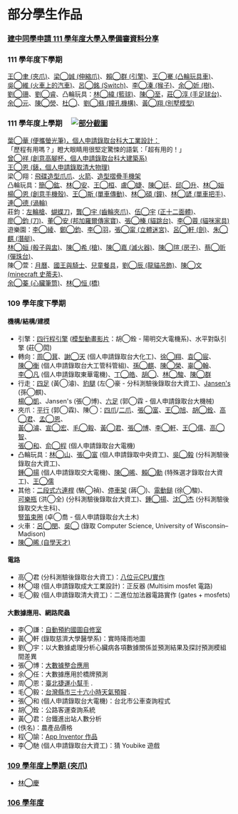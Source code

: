 # 部分學生作品

### [建中同學申請 111 學年度大學入學備審資料分享](http://nandemoi.github.io/cvs/stucvs)

### 111 學年度下學期

[王◯聿 (夾爪)](https://cad.onshape.com/documents/5f107ad379317f556f2c5a00/w/437032d0e7907c86708dc617/e/c4a0337478a98a28a2e8153c)、[梁◯誠 (伸縮爪)](https://cad.onshape.com/documents/49b374adf9790b40d93af8cb/w/ff0a75924623c0b2e8de9a2d/e/eb97542081e61a3a11aa4a90)、[賴◯群 (引擎)](https://cad.onshape.com/documents/2ae6659bb1d158c65d3de067/w/699c299fcab2072a3455fee0/e/f057f5710b26f3ac046843ce)、[王◯騫 (凸輪玩具車)](https://cad.onshape.com/documents/f87cca560e200da5faa237aa/w/8eef7857c49f53343e9f92df/e/670b1cb96e84a82820458463?renderMode=0&uiState=6474ba4031fb76658d24cd06)、  
[吳◯維 (火車上的汽車)](https://cad.onshape.com/documents/c0652b2bab5a61091b6c5f79/w/dcecc85f99ffe00d7d0d58ba/e/dd2212214b85a9f97bbc9721)、[呂◯銘 (Switch)](https://cad.onshape.com/documents/6a01266bb0b7c0344ca9fd40/w/2d44879c1d23954ca1e42a9d/e/64862005b546d81877c6c918?renderMode=0&uiState=64621fa10560f6122cf82f18)、[李◯溱 (猴子)](https://cad.onshape.com/documents/ac956a88b0c1cb5f6558140a/w/135b93c500c96ebbfa4e7c66/e/b553fb03afb3e16b38807927)、[余◯妡 (樹)](https://cad.onshape.com/documents/af30ae22b7b194c671bd1c7b/w/cbfe6e2953ea2b520c3ace06/e/8a67966870f67cef5c089617)、  
[劉◯珊](https://cad.onshape.com/documents/99eeee9aa2d30548309fbea1/w/113fc2d459fc0ceaa4c31921/e/32560d3c0b9f2061d1fec14b)、[劉◯睿](https://cad.onshape.com/documents/e208943772d4bc4825261e99/w/3b8b3e67c70a58a7c50bc4cc/e/13259834af5b371e3f8df58a)、凸輪玩具：[林◯緯 (籃球)](https://cad.onshape.com/documents/5c13b886170875625446581b/w/47bd1cf3d047f4258da5ebf4/e/fee32979ed31322d0ad91235)、[陳◯至](https://cad.onshape.com/documents/8b90c2239ea4c63cb4934686/w/0d12500cf79c201a3dd958c1/e/2fe18dd417163088f8868cec)，[莊◯淳 (手足球台)](https://cad.onshape.com/documents/b3d4a36d2342b80d68a83853/w/956e8f98b432e8870ba1bc5a/e/43dab36a91a9f4d7bf429365)、  
[余◯元](https://docs.google.com/document/d/1c7FpBMdIEICPfRskT-84mZ_etaLYXtabvtfU3ntaqEU/edit)、[陳◯熒](https://cad.onshape.com/documents/4a67e49f9ea9474e2b397dec/w/02e5dba5d5eaf5269850ae84/e/26276019496b7ce5a916475d)、[杜◯](https://cad.onshape.com/documents/d5b1927f89f26537775f533a/w/f3596168400db33f401876fb/e/a06e5c23ee101637871721cb)、[劉◯翡 (瞳孔機構)](https://cad.onshape.com/documents/f831ab62e3d9f440fbdc5c15/w/a24d06278d0b005b2784f89f/e/c06f1e6a5833c6fc61e99e3a)、[黃◯翔 (別墅模型)](https://cad.onshape.com/documents/8c2ae4b4915bd8a68958e321/w/8f6656cc8fc61ddd7e4d5768/e/1adab92d5d7a1dd6707c6a1e)

### 111 學年度上學期　 [![部分截圖](https://i.imgur.com/tavtXIIm.png)](https://nandemoi.github.io/zl111/111-1sc.pdf)

[葉◯華 (便攜螢光筆)，個人申請錄取台科大工業設計：](https://cad.onshape.com/documents/8223fdd9098a6ee52a239f2b/w/8806675625da8c92ba71f81a/e/c5f891078d5010fda636d35c)  
「歷程有用嗎？」瞪大眼睛用很堅定驚悚的語氣：「超有用的！」  
[曾◯祥 (創意高腳杯，個人申請錄取台科大建築系)](https://cad.onshape.com/documents/53086e13eb36703bc6d5e1c2/w/7b80aa42785cf400b7c78e01/e/9c3c6e65d9222110d29828fb?renderMode=0&uiState=6392abaf8653a36d06d9aa5b)  
[王◯恩 (錶，個人申請錄取清大物理)](https://cad.onshape.com/documents/e8333305d405a99e5dd7dbeb/w/c29d2022019c530582c9f105/e/c718414a9a3815f01967021c)  
梁◯翔：[飛碟造型爪爪](https://cad.onshape.com/documents/f266a0219461a80b1b9b1d6f/w/4b734c20aae65befd8c06aae/e/cde3914ff11a2360abdd3532)、[火箭](https://cad.onshape.com/documents/156a35d3f5486c62c22c3106/w/b84cdf303a4b536d0468106f/e/728ff1a4abe3af11f91d329d?renderMode=0&uiState=63ab92fbbc31097010d1d8f0)、[造型摺疊手機架](https://cad.onshape.com/documents/1ee381aefd4cc957d328f1e5/w/239c9007fdb65adb6f2cefd2/e/1602c68b7c0cdb328f078cd7)  
凸輪玩具：[簡◯鈜](https://cad.onshape.com/documents/87ee8b395c6941aab047363b/w/87435d5d402a08650b0c826b/e/c3da38784e3d5cf2ef7e5fa3?renderMode=0&uiState=63aee9a2bc31097010d87912)、[林◯安](https://cad.onshape.com/documents/69a5c6487741f8945630090b/w/5e1e70ccffe6a501ccc520ce/e/dfd06a63f088632f21aa4a5c?renderMode=0&uiState=6392b007a178d12c31dba9da)、[王◯桓](https://cad.onshape.com/documents/5636c91ad2387ae1a58052ed/w/8176c8686d65f59fb68fa7f6/e/9e3f3f595c88b0763cfaf3cc)、[盧◯婕](https://cad.onshape.com/documents/fda963c6f4b565ab2516f023/w/d282d96e28e33824efd35de0/e/3cc77e299bdb4d026bfb7f59?renderMode=0&uiState=639be9c31599064902533e8e)、[陳◯廷](https://cad.onshape.com/documents/aaf52cc18385817f74363598/w/8c5296a1444923062f73c088/e/828da3623560d55697294fb3)、[邱◯升](https://cad.onshape.com/documents/c11de0c3f03aee77ed7ae92b/w/dfe34fbfe2658bca9eb6e523/e/dac690985e012919e1f893ce)、[林◯姮](https://cad.onshape.com/documents/bb08f2942564ac538e03e90e/w/b85eb7ed65eeb11505cab287/e/20efef7ff45e5c38c2eb18ca)  
[楊◯恩 (創意手機殼)](https://cad.onshape.com/documents/5d7fe9ddf5c80e5e71698c50/w/4abb6929a3dc1b21262854d9/e/15d130eac7a67545c2767683)、[王◯斯 (單車傳動)](https://cad.onshape.com/documents/3dbe49b2e23365f83f6f4a5d/w/00fc8b2b99bff26bd4e5b2f1/e/25ea34ba9cc918ef36ce30e2)、[林◯碩 (鐘)](https://cad.onshape.com/documents/2fc55bad563902415760e291/w/36c1b382420fddf0b6e9e85a/e/f4381ddc9f47c87921600158)、[林◯諺 (單車把手)](https://cad.onshape.com/documents/dab14e32aa218c0cf6d116d6/w/56668e83030ad22103323b1c/e/70fa4f1b60ebe0154bb03f2e)、[連◯德 (渦輪)](https://cad.onshape.com/documents/6290d93865279351475ae319/w/31e1a2b9de4fb3aa02c76afc/e/941e74cb69e466e908b64845)  
莊鈞：[左輪槍](https://cad.onshape.com/documents/9d70d61380cb642748b395fd/w/80cdac138e3cef5cacd7fc7e/e/bae59c40b31f725ff76e98e6)、[蝴蝶刀](https://cad.onshape.com/documents/a3126c00ceaaddf72ffea7c9/w/bff8f77d1618dcacc11727e2/e/3d3278ced5771d9c84e2d484)，[龔◯宇 (齒輪夾爪)](https://cad.onshape.com/documents/25c092c0ac6171bf4500cc5d/w/84a1b0366b138aa0df7de3a4/e/60f900901b7d05cd3aebf87d)、[伍◯宇](https://cad.onshape.com/documents/01c493da3431089e53d07bc3/w/180b688ec4a28f5ec01e343a/e/8a4226da0c76f9ba970181ba?renderMode=0&uiState=63733f5e2cd11d64bcc2a783) [(正十二面體)](http://nandemoi.github.io/zl111/30512dodecahedron.pdf)、  
[廖◯鈞 (刀)](https://cad.onshape.com/documents/408a014ace73a1e044ca0559/w/e504eafeca2b0d9c565096a0/e/bb4cc1fbe08ae33a019aaa39)、[董◯安 (邦加羅爾傳家寶)](https://cad.onshape.com/documents/4173010e6b012189a77901b9/w/3e063b48a4dbd980a69383aa/e/fb6bfa0459ae55092486a2d9)、[張◯榛 (貓跳台)](https://cad.onshape.com/documents/a68e2de2e6ad03f59643614a/w/2eb2f83096d09218128a4603/e/402b1714541b27cdbc1341d7)、[李◯蓉 (貓咪家具)](https://cad.onshape.com/documents/b35f4e41f981bfdcf61c7e77/w/7607535a54f1eec0a214361f/e/6c83649d20433bb9baa612a3)  
遊樂園：[李◯綾](https://cad.onshape.com/documents/d666f6f84a5e74db063b21ad/w/1f53003769423b6bccf00b36/e/f99fa2d8f1dab6745f6ad39b)、[鄭◯鈞](https://cad.onshape.com/documents/c8fba9a45b37dac482d1e5e3/w/be68d5868d925dc7286b94ec/e/0677a3222a83709100d75b20)、[李◯羽](https://cad.onshape.com/documents/195d38937f07f366b005b0ef/w/e62399b6c2f0a4fe1154e6ae/e/c60bfcbe538a861f28ec17b4)，[張◯甯 (立體迷宮)](https://cad.onshape.com/documents/f80ad9f896a73d64731f675b/w/788e2258c2973f26094fbf59/e/7f554a698436894c90cde85c)、[呂◯軒 (劍)](https://cad.onshape.com/documents/8f77f210777b31f76f112ede/w/acea1791553b1ccdf5338ce8/e/268389fd20679e45757ba3dd?renderMode=0&uiState=63913323a178d12c31d901ba)、[朱◯麒 (潛艇)](https://cad.onshape.com/documents/da36ebe72e5e3c733add0872/w/f3c959b09fa29d806c07b314/e/9a16a0bcf03fa3e62ea16490?renderMode=0&uiState=637c81804de5a40de241e7f2)、  
[林◯姮 (骰子與盅)](https://cad.onshape.com/documents/c2d5c4e3d19caa5c26a5981c/w/05d0fedc17223e46eca8e921/e/7f2f28d6f4583a0bbeb9bb22)、[陳◯希 (槍)](https://cad.onshape.com/documents/fc7a12b6811dae0b0d97a7ba/w/8cc4b109c19bb47bf520eabd/e/067dc31f93b10246e7194cb9)、[陳◯嘉 (滅火器)](https://cad.onshape.com/documents/47c25c978513e19807f2f622/w/3244580a149ddf453fbc06f6/e/dec0e48778e62565ed565da9?renderMode=0&uiState=639132f5a178d12c31d9014f)、[陳◯瑄 (房子)](https://cad.onshape.com/documents/334cd4535ced30962c32ac7d/w/1cc111f2332ddfab3e71881a/e/0157187646887380be90d4dc)、[蔡◯昕 (彈珠台)](https://cad.onshape.com/documents/13b12a2144bf5e2c33ae4dc3/w/b31ce345daca3b693b19181d/e/a304fbd1fbdf548ea72d0286)、  
陳◯萱：[月曆](https://cad.onshape.com/documents/224fffa4adbe11aa33a870e8/w/3212016ab11acc821c1ddac7/e/37719128bb8d0a1e64d69467)、[國王與騎士](https://cad.onshape.com/documents/92b66f0eee32c6efcbfb7b97/w/0623703e2c49b05a4920ff31/e/50c34faeaa263cbb3129cab4)、[兒童餐具](https://cad.onshape.com/documents/2a5911dc0b4a43a34cb01666/w/18ec562adbdcad3290d483d7/e/5c80b78305da5338323995e4)，[劉◯辰 (龍貓吊飾)](https://cad.onshape.com/documents/93e2cca466a94025c134cfba/w/d43673ea0e3eee941b9ff9f3/e/ac589ba07d01062ad36a7114)、[陳◯文 (minecraft 史蒂夫)](https://cad.onshape.com/documents/871f51216bdc28aa7afba1c9/w/dfa967b51195a87ea78e36d6/e/54fecd90cdfaf58cbf5b0cae)、  
[余◯蓁 (心臟筆筒)](https://cad.onshape.com/documents/1b9fe394688d3611d20e2344/w/70254d859d315b80183dea3a/e/a9c096d2ff88be18d73551e4)、[林◯恒 (橋)](https://cad.onshape.com/documents/bfd221d84df8fb799c28107f/w/02e5e4e7da39c26ae8d48af4/e/e5a1f7722dd8d02001dbe788)  


### 109 學年度下學期

#### 機構/結構/建模

* 引擎：[四行程引擎](https://cad.onshape.com/documents/44ebe46647f90685caafe134/w/f61c9e5eea4c79e728781a76/e/f21ffabfbd412c2db9755742) ([模型動畫影片](https://www.youtube.com/watch?v=kVwXyu0ThCo)：胡◯銓 - 陽明交大電機系)、水平對臥引擎 (莊◯閎)  
* 轉向：[周◯萁](https://cad.onshape.com/documents/0ec5ffd7e724841f89ea06f5/w/f134cec41bd898d2c206880f/e/68469f3ceaf063e2e76cb2ac)、[謝◯天](https://cad.onshape.com/documents/fa80cf5011801b9cdd1a48e6/w/c20558b37081c23cb38fa64c/e/97ddd52bcd7d6b968d2ea043) (個人申請錄取台大化工)、[徐◯翔](https://cad.onshape.com/documents/865afe18cd4671348b206fd6/w/b8e155e2044e5310f30c1ba6/e/0351d904f75da9cc92fb7a87)、[袁◯宸](https://cad.onshape.com/documents/8f939de9d14cc37201f8a059/w/42f29c10e2ed0e905b7be3fb/e/58f1c111989f4f3094eec609)、  
  [陳◯衡](https://cad.onshape.com/documents/5f3bf7c9b07e25d089bb28fd/w/980c4910e3fb69d54a960fe1/e/b21a6659a597751cd9f95dd5) (個人申請錄取台大工管科管組)、[孫◯麒](https://cad.onshape.com/documents/eb07d03c35efae6491fc7ff7/w/3a0af3c686b924ced4bcf2a1/e/a9f55c9433398aed6fb4b11d)、[陳◯榮](https://cad.onshape.com/documents/afcce1042875722483a6290f/w/eb7cf2b58086e1ec12bedeeb/e/41e6e03f046659d8ab10edac)、[辜◯翰](https://cad.onshape.com/documents/3088f457ce1c75217d441dfd/w/cf2d38c236edecf3cc041570/e/90e4fcf8648a3c8c65a451c7)、  
  [李◯凡](https://cad.onshape.com/documents/d9ef0b65053eae71ab7b36be/w/e2676d431fd4eae30cfed152/e/5314fb83a04191f09de62782) (個人申請錄取東華電機)、[丁◯皓](https://cad.onshape.com/documents/a9eb90bb99a7a058dcd3fb74/w/29c76680e52ac3fe99b7abc0/e/a10288c59aef0bb9a160af65)、[胡◯](https://cad.onshape.com/documents/9e46820e74982b915efbe144/w/f81a736547943f38faddcf34/e/93560988c2663dc7de24b9b1)、[林◯駿](https://cad.onshape.com/documents/6a2905bd3f41881e2f69177a/w/9db9a4e9caca44eebc3792fc/e/d0950ed6158f3855a1749a20)、[陳◯群](https://cad.onshape.com/documents/e3c7e99ae7bcb10388b6f32a/w/a2ec463f39bf6cd940a4af75/e/74515073292e04a4f5dc9cd3)
* 行走：[四足](https://cad.onshape.com/documents/138962d8b78b91d275a7a564/w/90fd20075ac4d0b37ff2e546/e/39df9d78426c02c99a38ed72) (黃◯濬)、[豹腿](https://cad.onshape.com/documents/157ada6cb0fac527b48379e7/w/93056b5d31a26f38b7334349/e/1a14d43779c929a8198b23c3) (左◯豪 - 分科測驗後錄取台大資工)、[Jansen's](https://cad.onshape.com/documents/2e2017a84b0c5df42c45980a/w/b25f1a48c8d942dfe9fcd8a7/e/f311083ef0e0d9cbbc44426c) (孫◯麒)、  
  [楊◯凱](https://cad.onshape.com/documents/be864259a54ef120d09a2a9b/w/f766a467f3345e471ea10f12/e/22768a58aa9076cfaf9bd5cc)、Jansen's (張◯博)、[六足](https://cad.onshape.com/documents/b0693d70c3a08092192a2747/w/5bd14779aa965d53e434c773/e/c08bc6156ad2b9119b60b08d) (郭◯霖 - 個人申請錄取台大機械)
* 夾爪：[平行](https://cad.onshape.com/documents/f0fca682133bc1801746c179/w/b167cf4f2d0e25c4e7b18a6b/e/53dbaccf53a570035ad3b17e) (郭◯霖)、陳◯：[四爪](https://cad.onshape.com/documents/fb7c5d79d2ba9790f0ab7a17/w/ff997ddc38c76e2e9140ec48/e/a3ea7974673b83b539a341b1)/[二爪](https://cad.onshape.com/documents/6185f2937b1bc2670de70e12/w/941ca7f8ab78ed37ed4338fd/e/a399407dc615d861143df1d0)、[張◯富](https://cad.onshape.com/documents/d7f1cc87fca3eff6d34bdfaf/w/e13483de2f657603e3302820/e/ed2347b26ab38f696aa0fd3c)、[王◯旭](https://cad.onshape.com/documents/8c78ed5aaabd5adbb4f67649/w/1e0d1c59ae9eb42578f6d597/e/d888916a1e080fb4f10bf2a3)、[胡◯銓](https://cad.onshape.com/documents/5eba3b41dd7b4be77f5b9bff/w/d94107cbaef1f69aa1c7476a/e/8c2cc1d60cde08a275cb0265)、[高◯君](https://cad.onshape.com/documents/4c492aaa7517d94000eb2190/w/d5a8c3304b8034586e54ba86/e/4354d8d42b5ce683f57b67dc)、[孟◯恩](https://cad.onshape.com/documents/50da8ad40122829b351d737e/w/7d5176b254a81acfeeaa03c7/e/383efe4fdc2319c70e677aaf)、  
  [黃◯濬](https://cad.onshape.com/documents/456b0ad9629e0c31b623adb7/w/1207482295e776b8fabd4ad8/e/4b73031e53722f67a3fcf8fe)、[宣◯宏](https://cad.onshape.com/documents/d23252dce6331a1e173babff/w/0ae5214c0184dfa2c42c4e80/e/f9fb48b2a36e86fe7b39f004)、<!--[許◯謙](https://cad.onshape.com/documents/31a9d77a5e9d2974a0fb8bdf/w/674c995e5c89744fd409f0e0/e/462920e24fa5cc3e69ff4ae5)、-->[毛◯毅](https://cad.onshape.com/documents/76961ea2fb7b45fb3aa4f5ef/w/9e5daab2c6276d3f4c8e674c/e/bf8af0d6b4e05e25dbdb2fad)、[黃◯君](https://cad.onshape.com/documents/d636427c278fb55372ab6544/w/fadaf0c8281729dd3fbf5a67/e/060d1082644334f9c323e6a3)、[張◯博](https://cad.onshape.com/documents/6936b7ef5e34042716c6847f/w/28bce08a063de6567ca06bbe/e/49cc922d9a36ad7502a1efb1)、[李◯軒](https://cad.onshape.com/documents/ef99d60220e341db8233e662/w/d3171bfde8a01c7d106ce46f/e/97a83365e7c875df3116ba0e)、[王◯儒](https://drive.google.com/file/d/1LaPWSoUvEVDRe2cgoKhcI7EKJ0GYgpqs/view)、[高◯智](https://cad.onshape.com/documents/450df068b68ef1bb5517d4ac/w/1f5e76ccb1a79022e1df9f7e/e/95685fe88831e01932763ca1)、  
  [張◯和](https://cad.onshape.com/documents/a4e0d476b05d82b871ce26b0/w/5ad260105b623c1506d30494/e/a170468c9875db9acedfa9e5)、[俞◯程](https://cad.onshape.com/documents/8adef108ce59e76093373945/w/8fac7f51c39566ae601792fc/e/18d28d96d0ad771cbba34e95) (個人申請錄取台大電機)<!--[張簡◯展](https://cad.onshape.com/documents/2b0fe9b9bc6a9a8d2b1e7da0/w/9f942bc27569681ae620f22c/e/e12c932404778fc154a5d296)、[林◯山](https://www.youtube.com/watch?v=L-r_GjF3smQ)、[駱◯禎](https://cad.onshape.com/documents/9aed85e5580b09df5015129f/w/1857bf4eb8aae52bfb92b308/e/8402c60babcc455e22a13a03)-->
* 凸輪玩具：[林◯山](https://www.youtube.com/watch?v=ljmkNB-UJrc)、[張◯富](https://cad.onshape.com/documents/64a7c4522ce0ddabbf21f916/w/8553d7b77726d32f01349bd7/e/72028b613090efd1148e45f0) (個人申請錄取中央資工)、[吳◯毅](https://cad.onshape.com/documents/b788e041854526e16413cb33/w/04fc57bba61e4779dedfdd25/e/844e6315c44222a61eb8ba64) (分科測驗後錄取台大資工)、  
  [鍾◯揚](https://drive.google.com/file/d/1ea9cu39OJQ0GyLLciNsZNweoyQSINB5W/view) (個人申請錄取交大電機)、[陳◯晞](https://cad.onshape.com/documents/6deb17012304d985ae520a57/w/a938deb738431c9ba34eb14e/e/f3b2bffc1282de215216504f)、[賴◯勳](https://cad.onshape.com/documents/efaf0518a98c9a2f2457625c/w/e5e480c935be5fb256f56420/e/326f816ad8b4f059f763cc0c) (特殊選才錄取台大資工)、[王◯儒](https://drive.google.com/file/d/1n3LKeBot5TP8tdGeHI8DoV_e69rrkyQP/view)<!--、[陳◯甫](https://cad.onshape.com/documents/57d86f9c425ae6f20316a027/w/75cdd2084c5234ebb488fc81/e/22739cfde2581b9584e3137f) ([分科測驗後錄取台大電機](https://www.youtube.com/watch?v=6wkKG5VQne0))-->
* 其他：[二段式六連桿](https://cad.onshape.com/documents/28409f1368efaa86a9b54107/w/27d710b1f21675f62b48fdb6/e/5efe30088715952a79459fcf) (駱◯禎)、[停車架](https://cad.onshape.com/documents/4fa0d4ce2c10000f2f13702d/w/46cce5717e4491f289184544/e/b790b09a44a85bac0ddd6011) (蔣◯)、[電動鎚](https://cad.onshape.com/documents/43190c2b8139bde23c0cd3f3/w/c5e81c9a2572bc45a948b1ac/e/a864b4bed4f09186b52d470c) (徐◯駿)、  
  [可樂瓶](https://cad.onshape.com/documents/9f13d2777e1efc5f8fa93a06/w/b453b8721a24def6676af0fe/e/94619fade9dfb40299188885) (洪◯全) (分科測驗後錄取台大資工)、[鍾◯揚](https://cad.onshape.com/documents/7abe43cd7d78d5c6cdfc06f2/w/d48829786ad0484ddb936d0f/e/5d4e46c857d2c724dd6499ec)、[沈◯杰](https://cad.onshape.com/documents/378e963e2c6d644568a05b71/w/efc4ca7fe06f1571fb6205fb/e/d5c24025d66a879ec7a4d4dc) (分科測驗後錄取交大生科)、  
  [豎笛束圈](https://cad.onshape.com/documents/373ab43697351d1f88a4e081/w/832a5aa656544db75a3568ef/e/40e6665cd3117473b43ad77f) (卓◯喬 - 個人申請錄取台大土木)
* 火車：[呂◯閔](https://cad.onshape.com/documents/fc65160f2527768967360c5b/w/12c99b1e78b4517917a74b8c/e/b2d4ba104f825eac132bfbe2)、[吳◯](https://cad.onshape.com/documents/4d0d91af4652e85239c12cfb/w/510a136bfd05008fa4576d23/e/3c277b020e678c191e7a9c7f) (錄取 Computer Science, University of Wisconsin–Madison)  
* [陳◯晞 (自學天才)](https://cad.onshape.com/documents/f634cbfc0b3bedf5a87fea94/w/4cd9af2c6a8b1c3f4afe0b0c/e/f05e685af7a9d0ee6df197aa)

#### 電路

* 高◯君 (分科測驗後錄取台大資工)：[八位元CPU實作](https://github.com/YunXiuRZ/8Bit_CPU_design)  
* 林◯翊 (個人申請錄取成大工業設計)：正反器 (Multisim mosfet 電路)  
* 毛◯毅 (個人申請錄取清大資工)：二進位加法器電路實作 (gates + mosfets)  
<!--* 謝◯天、黃◯曜 (個人申請錄取清大)、(佚名)：振幅調變、AM 檢波器 (Multisim 電路/模擬)-->    

#### 大數據應用、網路爬蟲

* 李◯謙：[自動預約國圖自修室](https://github.com/guotaiyuan018/Big-data)  
* 黃◯軒 (錄取慈濟大學醫學系)：實時降雨地圖 
* 劉◯宇：以大數據處理分析心臟病各項數據關係並預測結果及探討預測模組間差異  
* 張◯博：[大數據整合應用](https://popo825.github.io/map.html)  
* 余◯任：大數據應用於橋牌預測<!--[](https://colab.research.google.com/drive/1xD8rjG2RkykDOeRFllUsEwFkI0NF_OFj?usp=sharing)-->  
* 周◯恩：[臺北捷運小幫手](https://www.youtube.com/watch?v=dIWLeqXz770) . 
* 毛◯毅：[台灣縣市三十六小時天氣預報](https://github.com/ckan122/bigWeatherData) . 
* 張◯和 (個人申請錄取台大電機)：台北市公車查詢程式<!--[](https://colab.research.google.com/drive/1in6dbW2xG4X2mjmOn61FE5JhAWV6w-Jv?usp=sharing)-->  
* 胡◯銓：公路客運查詢系統  
* 黃◯君：台鐵進出站人數分析<!--[](https://colab.research.google.com/drive/1H_r97mtJOiHMZawb845TbAhjAKZoTxHt?usp=sharing)-->  
* (佚名)：農產品價格<!--[](https://colab.research.google.com/drive/1rqqIl3Q63PKFco63HD1SrB6AVmObrcHE?usp=sharing)-->  
* 程◯諭：[App Inventor 作品](https://www.youtube.com/watch?v=kJYoNnaYiTQ)  
* 李◯馳 (個人申請錄取台大資工)：猜 Youbike 遊戲  
<!--* 張◯郡：[Hangman](https://drive.google.com/file/d/1j8Hqcs7cTA-2EJKJ3_B5mlTuvkVb5NRF/view)-->

### [109 學年度上學期 (夾爪)](https://www.flickr.com/photos/196543042@N06/)

* [林◯慶](https://nandemoi.github.io/ck109/lin.pdf)

### [106 學年度](https://drive.google.com/drive/folders/1t4l8w28WbMumtCeBaEpvxSUEvrEnQEht?usp=sharing)
